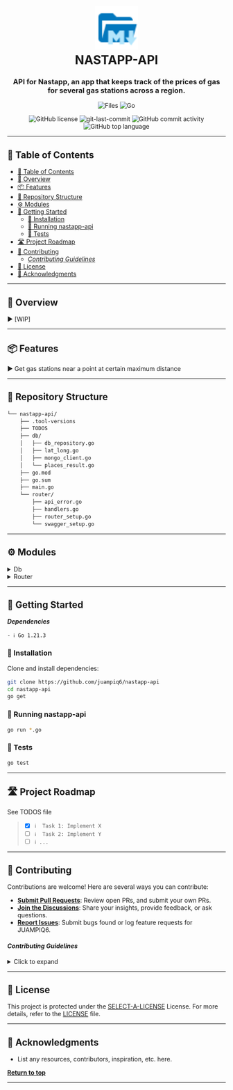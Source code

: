 <div align="center">
<h1 align="center">
<img src="https://raw.githubusercontent.com/PKief/vscode-material-icon-theme/ec559a9f6bfd399b82bb44393651661b08aaf7ba/icons/folder-markdown-open.svg" width="100" />
<br>NASTAPP-API</h1>
<h3>API for Nastapp, an app that keeps track of the prices of gas for several gas stations across a region. </h3>


<p align="center">
<img src="https://img.shields.io/badge/Files-4285F4.svg?style=for-the-badge&logo=Files&logoColor=white" alt="Files" />
<img src="https://img.shields.io/badge/Go-00ADD8.svg?style=for-the-badge&logo=Go&logoColor=white" alt="Go" />
</p>
<img src="https://img.shields.io/github/license/juampiq6/nastapp-api?style=for-the-badge&color=5D6D7E" alt="GitHub license" />
<img src="https://img.shields.io/github/last-commit/juampiq6/nastapp-api?style=for-the-badge&color=5D6D7E" alt="git-last-commit" />
<img src="https://img.shields.io/github/commit-activity/m/juampiq6/nastapp-api?style=for-the-badge&color=5D6D7E" alt="GitHub commit activity" />
<img src="https://img.shields.io/github/languages/top/juampiq6/nastapp-api?style=for-the-badge&color=5D6D7E" alt="GitHub top language" />
</div>

---

## 📖 Table of Contents
- [📖 Table of Contents](#-table-of-contents)
- [📍 Overview](#-overview)
- [📦 Features](#-features)
- [📂 Repository Structure](#-repository-structure)
- [⚙️ Modules](#️-modules)
- [🚀 Getting Started](#-getting-started)
  - [🔧 Installation](#-installation)
  - [🤖 Running nastapp-api](#-running-nastapp-api)
  - [🧪 Tests](#-tests)
- [🛣 Project Roadmap](#-project-roadmap)
- [🤝 Contributing](#-contributing)
    - [*Contributing Guidelines*](#contributing-guidelines)
- [📄 License](#-license)
- [👏 Acknowledgments](#-acknowledgments)

---


## 📍 Overview

► [WIP]

---

## 📦 Features

► Get gas stations near a point at certain maximum distance

---


## 📂 Repository Structure

```sh
└── nastapp-api/
    ├── .tool-versions
    ├── TODOS
    ├── db/
    │   ├── db_repository.go
    │   ├── lat_long.go
    │   ├── mongo_client.go
    │   └── places_result.go
    ├── go.mod
    ├── go.sum
    ├── main.go
    └── router/
        ├── api_error.go
        ├── handlers.go
        ├── router_setup.go
        └── swagger_setup.go

```

---


## ⚙️ Modules


<details closed><summary>Db</summary>

| File                                                                                      | Summary       |
| ----------------------------------------------------------------------------------------- | ------------- |
| [mongo_client.go](https://github.com/juampiq6/nastapp-api/blob/main/db/mongo_client.go)   | ► INSERT-TEXT |
| [db_repository.go](https://github.com/juampiq6/nastapp-api/blob/main/db/db_repository.go) | ► INSERT-TEXT |

</details>

<details closed><summary>Router</summary>

| File                                                                                          | Summary       |
| --------------------------------------------------------------------------------------------- | ------------- |
| [handlers.go](https://github.com/juampiq6/nastapp-api/blob/main/router/handlers.go)           | ► INSERT-TEXT |
| [router_setup.go](https://github.com/juampiq6/nastapp-api/blob/main/router/router_setup.go)   | ► INSERT-TEXT |
| [swagger_setup.go](https://github.com/juampiq6/nastapp-api/blob/main/router/swagger_setup.go) | ► INSERT-TEXT |

</details>

---

## 🚀 Getting Started

***Dependencies***

`- ℹ️ Go 1.21.3`

### 🔧 Installation

Clone and install dependencies:

```sh
git clone https://github.com/juampiq6/nastapp-api
cd nastapp-api
go get
```

### 🤖 Running nastapp-api

```sh
go run *.go
```

### 🧪 Tests
```sh
go test
```

---


## 🛣 Project Roadmap

See TODOS file

> - [X] `ℹ️  Task 1: Implement X`
> - [ ] `ℹ️  Task 2: Implement Y`
> - [ ] `ℹ️ ...`


---

## 🤝 Contributing

Contributions are welcome! Here are several ways you can contribute:

- **[Submit Pull Requests](https://github.com/juampiq6/nastapp-api/blob/main/CONTRIBUTING.md)**: Review open PRs, and submit your own PRs.
- **[Join the Discussions](https://github.com/juampiq6/nastapp-api/discussions)**: Share your insights, provide feedback, or ask questions.
- **[Report Issues](https://github.com/juampiq6/nastapp-api/issues)**: Submit bugs found or log feature requests for JUAMPIQ6.

#### *Contributing Guidelines*

<details closed>
<summary>Click to expand</summary>

1. **Fork the Repository**: Start by forking the project repository to your GitHub account.
2. **Clone Locally**: Clone the forked repository to your local machine using a Git client.
   ```sh
   git clone <your-forked-repo-url>
   ```
3. **Create a New Branch**: Always work on a new branch, giving it a descriptive name.
   ```sh
   git checkout -b new-feature-x
   ```
4. **Make Your Changes**: Develop and test your changes locally.
5. **Commit Your Changes**: Commit with a clear and concise message describing your updates.
   ```sh
   git commit -m 'Implemented new feature x.'
   ```
6. **Push to GitHub**: Push the changes to your forked repository.
   ```sh
   git push origin new-feature-x
   ```
7. **Submit a Pull Request**: Create a PR against the original project repository. Clearly describe the changes and their motivations.

Once your PR is reviewed and approved, it will be merged into the main branch.

</details>

---

## 📄 License


This project is protected under the [SELECT-A-LICENSE](https://choosealicense.com/licenses) License. For more details, refer to the [LICENSE](https://choosealicense.com/licenses/) file.

---

## 👏 Acknowledgments

- List any resources, contributors, inspiration, etc. here.

[**Return to top**](#Top)

---

